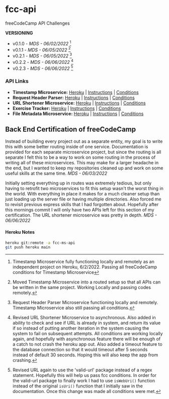 # fcc-api
freeCodeCamp API Challenges

**VERSIONING**
- v0.1.0 - *MDS - 06/02/2022* [^1]
- v0.1.1 - *MDS - 06/05/2022* [^2]
- v0.2.1 - *MDS - 06/05/2022* [^3]
- v0.2.2 - *MDS - 06/06/2022* [^4]
- v0.2.3 - *MDS - 06/06/2022* [^5]

[^1]: Timestamp Microservice fully functioning locally and remotely as an independent project on Heroku, 6/2/2022. Passing all freeCodeCamp conditions for Timestamp Microservice
[^2]: Moved Timestamp Microservice into a routed setup so that all APIs can be written in the same project. Working Locally and passing codes remotely.
[^3]: Request Header Parser Microservice functioning locally and remotely. Timestamp Microservice also still passing all conditions.
[^4]: Revised URL Shortener Microservice to asynchronous. Also added in ability to check and see if URL is already in system, and return its value if so instead of putting another iteration in the system causing the system to fail on subsequent attempts. All conditions are working locally again, and hopefully with asynchronous feature there will be enough of a catch to not crash the heroku app out. Also added a timeout feature to the database connection so that it would timeout after 5 seconds instead of default 30 seconds. Hoping this will also keep the app from crashing.
[^5]: Revised URL again to use the 'valid-url' package instead of a regex statement. Hopefully this will help us pass fcc conditions. In order for the valid-url package to finally work I had to use `isWebUri()` function instead of the original `isUri()` function that I initially saw in the documentation. Once this change was made all conditions were met.

### API Links
- **Timestamp Microservice:** [Heroku](https://fcc-ms-api.herokuapp.com/api/timestamp/landing) | [Instructions](https://www.freecodecamp.org/learn/apis-and-microservices/apis-and-microservices-projects/timestamp-microservice) | [Conditions](/documentation/01-timestamp.md)
- **Request Header Parser:** [Heroku](https://fcc-ms-api.herokuapp.com/api/whoami/landing) | [Instructions](https://www.freecodecamp.org/learn/back-end-development-and-apis/back-end-development-and-apis-projects/request-header-parser-microservice) | [Conditions](/documentation/02-request-header-parser.md)
- **URL Shortener Microservice:** [Heroku](https://fcc-ms-api.herokuapp.com/api/shorturl/landing) | [Instructions](https://www.freecodecamp.org/learn/back-end-development-and-apis/back-end-development-and-apis-projects/url-shortener-microservice) | [Conditions](/documentation/03-url-shortener.md)
- **Exercise Tracker:** [Heroku]() | [Instructions](https://www.freecodecamp.org/learn/back-end-development-and-apis/back-end-development-and-apis-projects/exercise-tracker) | [Conditions](/documentation/04-exercise-tracker.md)
- **File Metadata Microservice:** [Heroku]() | [Instructions](https://www.freecodecamp.org/learn/back-end-development-and-apis/back-end-development-and-apis-projects/file-metadata-microservice) | [Conditions](/documentation/05-file-metadata.md)

## Back End Certification of freeCodeCamp
Instead of building every project out as a separate entity, my goal is to write this with some better routing inside of one service. Documentation is provided for each separate microservice project, but since the routing is all separate I felt this to be a way to work on some routing in the process of writing all of these microservices. This may make for a larger headache in the end, but I wanted to keep my repositories cleaned up and work on some useful skills at the same time. 
*MDS - 06/03/2022*

Initially setting everything up in routes was extremely tedious, but only having to retrofit two microservices to fit this setup wasn't the worst thing in the world. With everything in place it makes for a much cleaner setup than just loading up the server file or having multiple directories. Also forced me to revisit previous express skills that I had forgotten about. Hopefully after this mornings commit I will only have two APIs left for this section of my certification. The URL shortener microservice was pretty in depth.
*MDS - 06/06/2022*

#### Heroku Notes
```bash
heroku git:remote -a fcc-ms-api
git push heroku main
```
